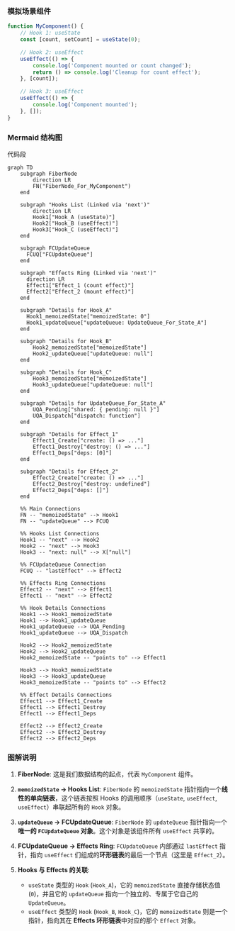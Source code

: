 ### 模拟场景组件

```js
function MyComponent() {
	// Hook 1: useState
	const [count, setCount] = useState(0);

	// Hook 2: useEffect
	useEffect(() => {
		console.log('Component mounted or count changed');
		return () => console.log('Cleanup for count effect');
	}, [count]);

	// Hook 3: useEffect
	useEffect(() => {
		console.log('Component mounted');
	}, []);
}
```

### Mermaid 结构图

代码段

```mermaid
graph TD
    subgraph FiberNode
        direction LR
        FN("FiberNode_For_MyComponent")
    end

    subgraph "Hooks List (Linked via 'next')"
        direction LR
        Hook1["Hook_A (useState)"]
        Hook2["Hook_B (useEffect)"]
        Hook3["Hook_C (useEffect)"]
    end

    subgraph FCUpdateQueue
      FCUQ["FCUpdateQueue"]
    end

    subgraph "Effects Ring (Linked via 'next')"
      direction LR
      Effect1["Effect_1 (count effect)"]
      Effect2["Effect_2 (mount effect)"]
    end

    subgraph "Details for Hook_A"
      Hook1_memoizedState["memoizedState: 0"]
      Hook1_updateQueue["updateQueue: UpdateQueue_For_State_A"]
    end

    subgraph "Details for Hook_B"
        Hook2_memoizedState["memoizedState"]
        Hook2_updateQueue["updateQueue: null"]
    end

    subgraph "Details for Hook_C"
        Hook3_memoizedState["memoizedState"]
        Hook3_updateQueue["updateQueue: null"]
    end

    subgraph "Details for UpdateQueue_For_State_A"
        UQA_Pending["shared: { pending: null }"]
        UQA_Dispatch["dispatch: function"]
    end

    subgraph "Details for Effect_1"
        Effect1_Create["create: () => ..."]
        Effect1_Destroy["destroy: () => ..."]
        Effect1_Deps["deps: [0]"]
    end

    subgraph "Details for Effect_2"
        Effect2_Create["create: () => ..."]
        Effect2_Destroy["destroy: undefined"]
        Effect2_Deps["deps: []"]
    end

    %% Main Connections
    FN -- "memoizedState" --> Hook1
    FN -- "updateQueue" --> FCUQ

    %% Hooks List Connections
    Hook1 -- "next" --> Hook2
    Hook2 -- "next" --> Hook3
    Hook3 -- "next: null" --> X["null"]

    %% FCUpdateQueue Connection
    FCUQ -- "lastEffect" --> Effect2

    %% Effects Ring Connections
    Effect2 -- "next" --> Effect1
    Effect1 -- "next" --> Effect2

    %% Hook Details Connections
    Hook1 --> Hook1_memoizedState
    Hook1 --> Hook1_updateQueue
    Hook1_updateQueue --> UQA_Pending
    Hook1_updateQueue --> UQA_Dispatch

    Hook2 --> Hook2_memoizedState
    Hook2 --> Hook2_updateQueue
    Hook2_memoizedState -- "points to" --> Effect1

    Hook3 --> Hook3_memoizedState
    Hook3 --> Hook3_updateQueue
    Hook3_memoizedState -- "points to" --> Effect2

    %% Effect Details Connections
    Effect1 --> Effect1_Create
    Effect1 --> Effect1_Destroy
    Effect1 --> Effect1_Deps

    Effect2 --> Effect2_Create
    Effect2 --> Effect2_Destroy
    Effect2 --> Effect2_Deps
```

### 图解说明

1. **FiberNode**: 这是我们数据结构的起点，代表 `MyComponent` 组件。
2. **`memoizedState` -> Hooks List**: `FiberNode` 的 `memoizedState` 指针指向一个**线性的单向链表**，这个链表按照 Hooks 的调用顺序（`useState`, `useEffect`, `useEffect`）串联起所有的 `Hook` 对象。
3. **`updateQueue` -> FCUpdateQueue**: `FiberNode` 的 `updateQueue` 指针指向一个**唯一的 `FCUpdateQueue` 对象**。这个对象是该组件所有 `useEffect` 共享的。
4. **FCUpdateQueue -> Effects Ring**: `FCUpdateQueue` 内部通过 `lastEffect` 指针，指向 `useEffect` 们组成的**环形链表**的最后一个节点（这里是 `Effect_2`）。
5. **Hooks 与 Effects 的关联**:

   - `useState` 类型的 `Hook` (`Hook_A`)，它的 `memoizedState` 直接存储状态值 (`0`)，并且它的 `updateQueue` 指向一个独立的、专属于它自己的 `UpdateQueue`。
   - `useEffect` 类型的 `Hook` (`Hook_B`, `Hook_C`)，它的 `memoizedState` 则是一个指针，指向其在 **Effects 环形链表**中对应的那个 `Effect` 对象。
